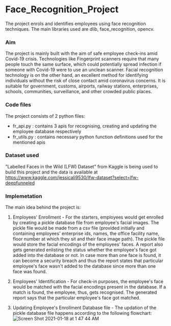 # Face_Recognition_Project
The project enrols and identifies employees using face recognition techniques. The main libraries used are dlib, face_recognition, opencv.  

### Aim
The project is mainly built with the aim of safe employee check-ins amid Covid-19 crisis. Technologies like Fingerprint scanners require that many people touch the same surface, which could potentially spread infection if someone with Covid-19 were to use an unclean scanner. Facial recognition technology is on the other hand, an excellent method for identifying individuals without the risk of close contact amid coronavirus concerns. 
It is suitable for government, customs, airports, railway stations, enterprises, schools, communities, surveillance, and other crowded public places.

### Code files
The project consists of 2 python files:
- fr_api.py : contains 3 apis for recognising, creating and updating the employee database respectively
- fr_utils.py : contains necessary python function definitions used for the mentioned apis

### Dataset used
"Labelled Faces in the Wild (LFW) Dataset" from Kaggle is being used to build this project and the data is available at https://www.kaggle.com/jessicali9530/lfw-dataset?select=lfw-deepfunneled

### Implemetation
The main idea behind the project is: 
1. Employees' Enrollment - For the starters, employees would get enrolled by creating a pickle database file from employee's facial images. The pickle file would be made from a csv file (provided initially and containing employees' enterprise ids, names, the office facility name, floor number at which they sit and their face image path). The pickle file would store the facial encodings of the employees' faces. A report also gets generated enlisting the status whether the employee's face got added into the database or not. In case more than one face is found, it can become a security breach and thus the report states that particular employee's face wasn't added to the database since more than one face was found.

2. Employees' Identification - For check-in purposes, the employee's face would be matched with the facial encodings present in the database. If a match is found, the employee, thus, gets recognised. The generated report says that the particular employee's face got matched.

3. Updating Employee's Enrollment Database file - The updation of the pickle database file happens according to the following flowchart:
![Screen Shot 2021-01-18 at 1 47 44 AM](https://user-images.githubusercontent.com/77407100/104854888-46238500-592f-11eb-92ec-485f8e295a13.png)

